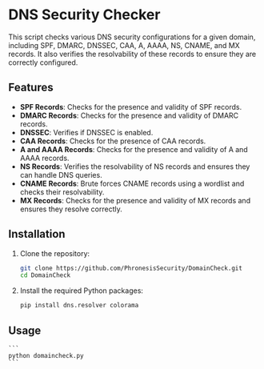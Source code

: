 # DNS Security Checker

This script checks various DNS security configurations for a given domain, including SPF, DMARC, DNSSEC, CAA, A, AAAA, NS, CNAME, and MX records. It also verifies the resolvability of these records to ensure they are correctly configured.

## Features

- **SPF Records**: Checks for the presence and validity of SPF records.
- **DMARC Records**: Checks for the presence and validity of DMARC records.
- **DNSSEC**: Verifies if DNSSEC is enabled.
- **CAA Records**: Checks for the presence of CAA records.
- **A and AAAA Records**: Checks for the presence and validity of A and AAAA records.
- **NS Records**: Verifies the resolvability of NS records and ensures they can handle DNS queries.
- **CNAME Records**: Brute forces CNAME records using a wordlist and checks their resolvability.
- **MX Records**: Checks for the presence and validity of MX records and ensures they resolve correctly.

## Installation

1. Clone the repository:
    ```bash
    git clone https://github.com/PhronesisSecurity/DomainCheck.git
    cd DomainCheck
    ```

2. Install the required Python packages:
    ```bash
    pip install dns.resolver colorama
    ```

## Usage

    ```
    python domaincheck.py
    ```
